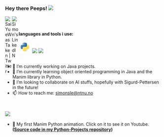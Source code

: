 ### Hey there Peeps! <img src="https://media.giphy.com/media/hvRJCLFzcasrR4ia7z/giphy.gif" width="25px">

<a href="https://twitter.com/SaiYueWasTaken">
  <img align="left" alt="SaiYueWasTaken | Twitter" width="22px" src="https://raw.githubusercontent.com/peterthehan/peterthehan/master/assets/twitter.svg" />
</a>
<a href="https://www.linkedin.com/in/simon-sandvik-lee-2b620722b/">
  <img align="left" alt="Simon's LinkedIN" width="22px" src="https://raw.githubusercontent.com/peterthehan/peterthehan/master/assets/linkedin.svg" />
</a>

<br />
<br />

**languages and tools i use:**  

<code><img height="40" src="https://raw.githubusercontent.com/github/explore/80688e429a7d4ef2fca1e82350fe8e3517d3494d/topics/python/python.png"></code>
<code><img height="40" src="https://dev.java/assets/images/java-logo-vert-blk.png"></code>
<code><img height="40" src="https://p1.hiclipart.com/preview/678/218/574/logo-logo-git-line-cheat-sheet-signage-cheating-mug-png-clipart.jpg"></code>
<br />
<br />

- 🔭 I’m currently working on Java projects.
- 🌱 I’m currently learning object oriented programming in Java and 
      the Manim library in Python.
- 👯 I’m looking to collaborate on AI stuffs, hopefully with Sigurd-Pettersen in the future!
- 📫 How to reach me: simonsle@ntnu.no

<br />

[![](https://media.discordapp.net/attachments/531234521488556035/940214641349505044/ezgif.com-gif-maker.gif)](https://youtu.be/R367sbv2TAU)


- 💬 My first Manim Python animation. Click on it to see it on Youtube. **([Source code in my Python-Projects repository](https://github.com/SaiYueWasTaken/Python-Projects/blob/main/Github.py))**

